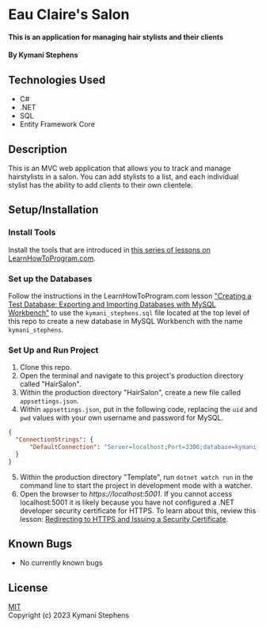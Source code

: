 # Eau Claire's Salon

#### This is an application for managing hair stylists and their clients

#### By Kymani Stephens

## Technologies Used

* C#
* .NET
* SQL
* Entity Framework Core

## Description

This is an MVC web application that allows you to track and manage hairstylists in a salon. You can add stylists to a list, and each individual stylist has the ability to add clients to their own clientele.

## Setup/Installation

### Install Tools

Install the tools that are introduced in [this series of lessons on LearnHowToProgram.com](https://www.learnhowtoprogram.com/c-and-net/getting-started-with-c).

### Set up the Databases

Follow the instructions in the LearnHowToProgram.com lesson ["Creating a Test Database: Exporting and Importing Databases with MySQL Workbench"](https://www.learnhowtoprogram.com/c-and-net/database-basics/creating-a-test-database-exporting-and-importing-databases-with-mysql-workbench) to use the `kymani_stephens.sql` file located at the top level of this repo to create a new database in MySQL Workbench with the name `kymani_stephens`.

### Set Up and Run Project

1. Clone this repo.
2. Open the terminal and navigate to this project's production directory called "HairSalon".
3. Within the production directory "HairSalon", create a new file called `appsettings.json`.
4. Within `appsettings.json`, put in the following code, replacing the `uid` and `pwd` values with your own username and password for MySQL.

```json
{
  "ConnectionStrings": {
      "DefaultConnection": "Server=localhost;Port=3306;database=kymani_stephens;uid=[YOUR-USERNAME];pwd=[YOUR-PASSWORD];"
  }
}
```

5. Within the production directory "Template", run `dotnet watch run` in the command line to start the project in development mode with a watcher.
4. Open the browser to _https://localhost:5001_. If you cannot access localhost:5001 it is likely because you have not configured a .NET developer security certificate for HTTPS. To learn about this, review this lesson: [Redirecting to HTTPS and Issuing a Security Certificate](https://www.learnhowtoprogram.com/lessons/redirecting-to-https-and-issuing-a-security-certificate).

## Known Bugs

* No currently known bugs

## License
[MIT](https://opensource.org/license/mit)
<br>
Copyright (c) 2023 Kymani Stephens